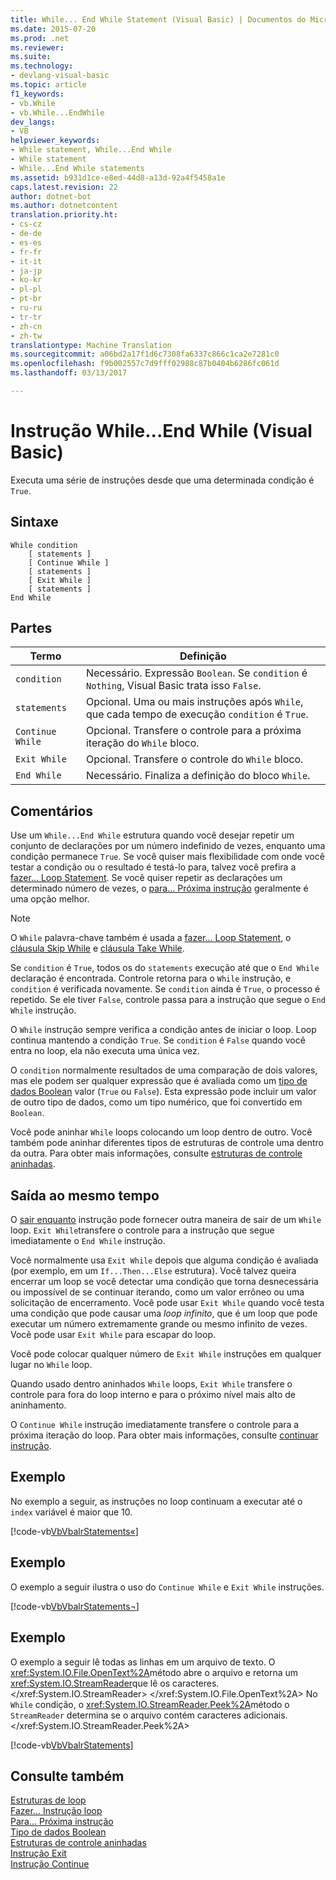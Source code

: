 ```yaml
---
title: While... End While Statement (Visual Basic) | Documentos do Microsoft
ms.date: 2015-07-20
ms.prod: .net
ms.reviewer: 
ms.suite: 
ms.technology:
- devlang-visual-basic
ms.topic: article
f1_keywords:
- vb.While
- vb.While...EndWhile
dev_langs:
- VB
helpviewer_keywords:
- While statement, While...End While
- While statement
- While...End While statements
ms.assetid: b931d1ce-e8ed-44d8-a13d-92a4f5458a1e
caps.latest.revision: 22
author: dotnet-bot
ms.author: dotnetcontent
translation.priority.ht:
- cs-cz
- de-de
- es-es
- fr-fr
- it-it
- ja-jp
- ko-kr
- pl-pl
- pt-br
- ru-ru
- tr-tr
- zh-cn
- zh-tw
translationtype: Machine Translation
ms.sourcegitcommit: a06bd2a17f1d6c7308fa6337c866c1ca2e7281c0
ms.openlocfilehash: f9b002557c7d9fff02988c87b0404b6286fc061d
ms.lasthandoff: 03/13/2017

---
```

# <a name="whileend-while-statement-visual-basic"></a>Instrução While...End While (Visual Basic)
Executa uma série de instruções desde que uma determinada condição é `True`.  
  
## <a name="syntax"></a>Sintaxe  
  
```  
While condition  
    [ statements ]  
    [ Continue While ]  
    [ statements ]  
    [ Exit While ]  
    [ statements ]  
End While  
```  
  
## <a name="parts"></a>Partes  
  
|Termo|Definição|  
|---|---|  
|`condition`|Necessário. Expressão `Boolean`. Se `condition` é `Nothing`, Visual Basic trata isso `False`.|  
|`statements`|Opcional. Uma ou mais instruções após `While`, que cada tempo de execução `condition` é `True`.|  
|`Continue While`|Opcional. Transfere o controle para a próxima iteração do `While` bloco.|  
|`Exit While`|Opcional. Transfere o controle do `While` bloco.|  
|`End While`|Necessário. Finaliza a definição do bloco `While`.|  
  
## <a name="remarks"></a>Comentários  
 Use um `While...End While` estrutura quando você desejar repetir um conjunto de declarações por um número indefinido de vezes, enquanto uma condição permanece `True`. Se você quiser mais flexibilidade com onde você testar a condição ou o resultado é testá-lo para, talvez você prefira a [fazer... Loop Statement](../../../visual-basic/language-reference/statements/do-loop-statement.md). Se você quiser repetir as declarações um determinado número de vezes, o [para... Próxima instrução](../../../visual-basic/language-reference/statements/for-next-statement.md) geralmente é uma opção melhor.  
  
> [!NOTE]
>  O `While` palavra-chave também é usada a [fazer... Loop Statement](../../../visual-basic/language-reference/statements/do-loop-statement.md), o [cláusula Skip While](../../../visual-basic/language-reference/queries/skip-while-clause.md) e [cláusula Take While](../../../visual-basic/language-reference/queries/take-while-clause.md).  
  
 Se `condition` é `True`, todos os do `statements` execução até que o `End While` declaração é encontrada. Controle retorna para o `While` instrução, e `condition` é verificada novamente. Se `condition` ainda é `True`, o processo é repetido. Se ele tiver `False`, controle passa para a instrução que segue o `End While` instrução.  
  
 O `While` instrução sempre verifica a condição antes de iniciar o loop. Loop continua mantendo a condição `True`. Se `condition` é `False` quando você entra no loop, ela não executa uma única vez.  
  
 O `condition` normalmente resultados de uma comparação de dois valores, mas ele podem ser qualquer expressão que é avaliada como um [tipo de dados Boolean](../../../visual-basic/language-reference/data-types/boolean-data-type.md) valor (`True` ou `False`). Esta expressão pode incluir um valor de outro tipo de dados, como um tipo numérico, que foi convertido em `Boolean`.  
  
 Você pode aninhar `While` loops colocando um loop dentro de outro. Você também pode aninhar diferentes tipos de estruturas de controle uma dentro da outra. Para obter mais informações, consulte [estruturas de controle aninhadas](../../../visual-basic/programming-guide/language-features/control-flow/nested-control-structures.md).  
  
## <a name="exit-while"></a>Saída ao mesmo tempo  
 O [sair enquanto](../../../visual-basic/language-reference/statements/exit-statement.md) instrução pode fornecer outra maneira de sair de um `While` loop. `Exit While`transfere o controle para a instrução que segue imediatamente o `End While` instrução.  
  
 Você normalmente usa `Exit While` depois que alguma condição é avaliada (por exemplo, em um `If...Then...Else` estrutura). Você talvez queira encerrar um loop se você detectar uma condição que torna desnecessária ou impossível de se continuar iterando, como um valor errôneo ou uma solicitação de encerramento. Você pode usar `Exit While` quando você testa uma condição que pode causar uma *loop infinito*, que é um loop que pode executar um número extremamente grande ou mesmo infinito de vezes. Você pode usar `Exit While` para escapar do loop.  
  
 Você pode colocar qualquer número de `Exit While` instruções em qualquer lugar no `While` loop.  
  
 Quando usado dentro aninhados `While` loops, `Exit While` transfere o controle para fora do loop interno e para o próximo nível mais alto de aninhamento.  
  
 O `Continue While` instrução imediatamente transfere o controle para a próxima iteração do loop. Para obter mais informações, consulte [continuar instrução](../../../visual-basic/language-reference/statements/continue-statement.md).  
  
## <a name="example"></a>Exemplo  
 No exemplo a seguir, as instruções no loop continuam a executar até o `index` variável é maior que 10.  
  
 [!code-vb[VbVbalrStatements&#171;](../../../visual-basic/language-reference/error-messages/codesnippet/VisualBasic/while-end-while-statement_1.vb)]  
  
## <a name="example"></a>Exemplo  
 O exemplo a seguir ilustra o uso do `Continue While` e `Exit While` instruções.  
  
 [!code-vb[VbVbalrStatements&#172;](../../../visual-basic/language-reference/error-messages/codesnippet/VisualBasic/while-end-while-statement_2.vb)]  
  
## <a name="example"></a>Exemplo  
 O exemplo a seguir lê todas as linhas em um arquivo de texto. O <xref:System.IO.File.OpenText%2A>método abre o arquivo e retorna um <xref:System.IO.StreamReader>que lê os caracteres.</xref:System.IO.StreamReader> </xref:System.IO.File.OpenText%2A> No `While` condição, o <xref:System.IO.StreamReader.Peek%2A>método o `StreamReader` determina se o arquivo contém caracteres adicionais.</xref:System.IO.StreamReader.Peek%2A>  
  
 [!code-vb[VbVbalrStatements&#173;](../../../visual-basic/language-reference/error-messages/codesnippet/VisualBasic/while-end-while-statement_3.vb)]  
  
## <a name="see-also"></a>Consulte também  
 [Estruturas de loop](../../../visual-basic/programming-guide/language-features/control-flow/loop-structures.md)   
 [Fazer... Instrução loop](../../../visual-basic/language-reference/statements/do-loop-statement.md)   
 [Para... Próxima instrução](../../../visual-basic/language-reference/statements/for-next-statement.md)   
 [Tipo de dados Boolean](../../../visual-basic/language-reference/data-types/boolean-data-type.md)   
 [Estruturas de controle aninhadas](../../../visual-basic/programming-guide/language-features/control-flow/nested-control-structures.md)   
 [Instrução Exit](../../../visual-basic/language-reference/statements/exit-statement.md)   
 [Instrução Continue](../../../visual-basic/language-reference/statements/continue-statement.md)
